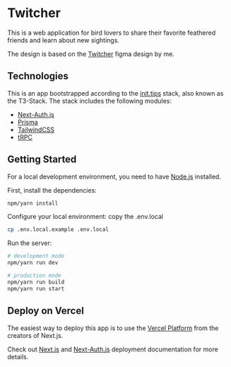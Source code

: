 # Twitcher

This is a web application for bird lovers to share their favorite feathered friends and learn about new sightings.

The design is based on the [Twitcher](https://www.figma.com/file/hEJbX6Qdja9HMe9nj4r3D5/Twitcher?node-id=14%3A5&t=akmE6b7UqXPeciIp-1) figma design by me.

## Technologies

This is an app bootstrapped according to the [init.tips](https://init.tips) stack, also known as the T3-Stack. The stack includes the following modules:

- [Next-Auth.js](https://next-auth.js.org)
- [Prisma](https://prisma.io)
- [TailwindCSS](https://tailwindcss.com)
- [tRPC](https://trpc.io)

## Getting Started

For a local development environment, you need to have [Node.js](https://nodejs.org/en/) installed.

First, install the dependencies:

```bash
npm/yarn install
```

Configure your local environment: copy the .env.local

```bash
cp .env.local.example .env.local
```

Run the server:

```bash
# development mode
npm/yarn run dev

# production mode
npm/yarn run build
npm/yarn run start
```

## Deploy on Vercel

The easiest way to deploy this app is to use the [Vercel Platform](https://vercel.com/new?utm_medium=default-template&filter=next.js&utm_source=create-next-app&utm_campaign=create-next-app-readme) from the creators of Next.js.

Check out [Next.js](https://nextjs.org/docs/deployment) and [Next-Auth.js](https://next-auth.js.org/deployment) deployment documentation for more details.
